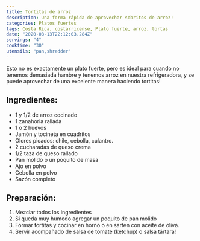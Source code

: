 ```yaml
---
title: Tortitas de arroz
description: Una forma rápida de aprovechar sobritos de arroz!
categories: Platos fuertes
tags: Costa Rica, costarricense, Plato fuerte, arroz, tortas
date: "2020-08-13T22:12:03.284Z"
servings: "4"
cooktime: "30"
utensils: "pan,shredder"
---
```

Esto no es exactamente un plato fuerte, pero es ideal para cuando no tenemos demasiada hambre y tenemos arroz en nuestra refrigeradora, y se puede aprovechar de una excelente manera haciendo tortitas!

## Ingredientes:

- 1 y 1/2 de arroz cocinado
- 1 zanahoria rallada
- 1 o 2 huevos
- Jamón y tocineta en cuadritos
- Olores picados: chile, cebolla, culantro.
- 2 cucharadas de queso crema
- 1/2 taza de queso rallado
- Pan molido o un poquito de masa
- Ajo en polvo
- Cebolla en polvo
- Sazón completo

## Preparación:

1. Mezclar todos los ingredientes
2. Si queda muy humedo agregar un poquito de pan molido
3. Formar tortitas y cocinar en horno o en sarten con aceite de oliva.
4. Servir acompañado de salsa de tomate (ketchup) o salsa tártara!